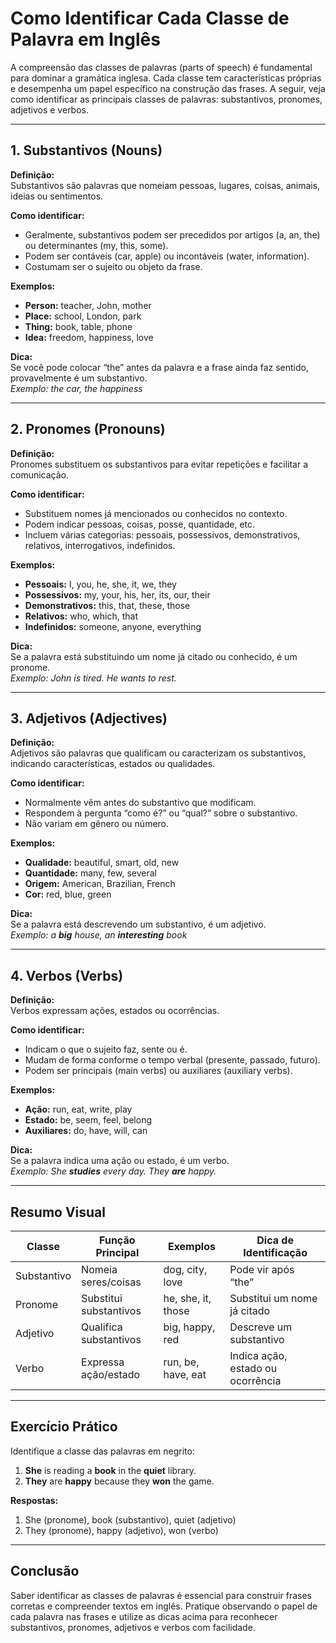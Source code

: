 
# Como Identificar Cada Classe de Palavra em Inglês

A compreensão das classes de palavras (parts of speech) é fundamental para dominar a gramática inglesa. Cada classe tem características próprias e desempenha um papel específico na construção das frases. A seguir, veja como identificar as principais classes de palavras: substantivos, pronomes, adjetivos e verbos.

---

## 1. Substantivos (Nouns)

**Definição:**  
Substantivos são palavras que nomeiam pessoas, lugares, coisas, animais, ideias ou sentimentos.

**Como identificar:**
- Geralmente, substantivos podem ser precedidos por artigos (a, an, the) ou determinantes (my, this, some).
- Podem ser contáveis (car, apple) ou incontáveis (water, information).
- Costumam ser o sujeito ou objeto da frase.

**Exemplos:**
- **Person:** teacher, John, mother
- **Place:** school, London, park
- **Thing:** book, table, phone
- **Idea:** freedom, happiness, love

**Dica:**  
Se você pode colocar “the” antes da palavra e a frase ainda faz sentido, provavelmente é um substantivo.  
*Exemplo: the car, the happiness*

---

## 2. Pronomes (Pronouns)

**Definição:**  
Pronomes substituem os substantivos para evitar repetições e facilitar a comunicação.

**Como identificar:**
- Substituem nomes já mencionados ou conhecidos no contexto.
- Podem indicar pessoas, coisas, posse, quantidade, etc.
- Incluem várias categorias: pessoais, possessivos, demonstrativos, relativos, interrogativos, indefinidos.

**Exemplos:**
- **Pessoais:** I, you, he, she, it, we, they
- **Possessivos:** my, your, his, her, its, our, their
- **Demonstrativos:** this, that, these, those
- **Relativos:** who, which, that
- **Indefinidos:** someone, anyone, everything

**Dica:**  
Se a palavra está substituindo um nome já citado ou conhecido, é um pronome.  
*Exemplo: John is tired. He wants to rest.*

---

## 3. Adjetivos (Adjectives)

**Definição:**  
Adjetivos são palavras que qualificam ou caracterizam os substantivos, indicando características, estados ou qualidades.

**Como identificar:**
- Normalmente vêm antes do substantivo que modificam.
- Respondem à pergunta “como é?” ou “qual?” sobre o substantivo.
- Não variam em gênero ou número.

**Exemplos:**
- **Qualidade:** beautiful, smart, old, new
- **Quantidade:** many, few, several
- **Origem:** American, Brazilian, French
- **Cor:** red, blue, green

**Dica:**  
Se a palavra está descrevendo um substantivo, é um adjetivo.  
*Exemplo: a **big** house, an **interesting** book*

---

## 4. Verbos (Verbs)

**Definição:**  
Verbos expressam ações, estados ou ocorrências.

**Como identificar:**
- Indicam o que o sujeito faz, sente ou é.
- Mudam de forma conforme o tempo verbal (presente, passado, futuro).
- Podem ser principais (main verbs) ou auxiliares (auxiliary verbs).

**Exemplos:**
- **Ação:** run, eat, write, play
- **Estado:** be, seem, feel, belong
- **Auxiliares:** do, have, will, can

**Dica:**  
Se a palavra indica uma ação ou estado, é um verbo.  
*Exemplo: She **studies** every day. They **are** happy.*

---

## Resumo Visual

| Classe      | Função Principal         | Exemplos                   | Dica de Identificação                |
|-------------|-------------------------|----------------------------|--------------------------------------|
| Substantivo | Nomeia seres/coisas     | dog, city, love            | Pode vir após “the”                  |
| Pronome     | Substitui substantivos  | he, she, it, those         | Substitui um nome já citado          |
| Adjetivo    | Qualifica substantivos  | big, happy, red            | Descreve um substantivo              |
| Verbo       | Expressa ação/estado    | run, be, have, eat         | Indica ação, estado ou ocorrência    |

---

## Exercício Prático

Identifique a classe das palavras em negrito:

1. **She** is reading a **book** in the **quiet** library.
2. **They** are **happy** because they **won** the game.

**Respostas:**
1. She (pronome), book (substantivo), quiet (adjetivo)
2. They (pronome), happy (adjetivo), won (verbo)

---

## Conclusão

Saber identificar as classes de palavras é essencial para construir frases corretas e compreender textos em inglês. Pratique observando o papel de cada palavra nas frases e utilize as dicas acima para reconhecer substantivos, pronomes, adjetivos e verbos com facilidade.
```
